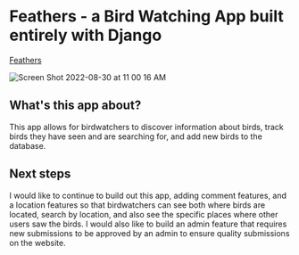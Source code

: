 # Feathers - a Bird Watching App built entirely with Django
<a href='https://th-bird-app.herokuapp.com/'>Feathers</a>

![Screen Shot 2022-08-30 at 11 00 16 AM](https://user-images.githubusercontent.com/105612788/187473304-99e9f8e8-1379-4b71-90a7-ecf713f5b7da.png)

## What's this app about? 

This app allows for birdwatchers to discover information about birds, track birds they have seen and are searching for, and add new birds to the database. 

## Next steps 

I would like to continue to build out this app, adding comment features, and a location features so that birdwatchers can see both where birds are located, search by location, and also see the specific places where other users saw the birds. I would also like to build an admin feature that requires new submissions to be approved by an admin to ensure quality submissions on the website. 

